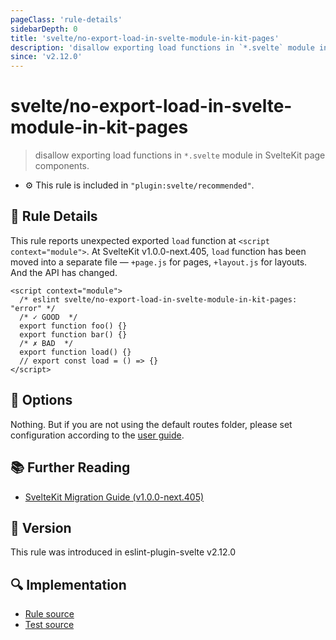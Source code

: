 ```yaml
---
pageClass: 'rule-details'
sidebarDepth: 0
title: 'svelte/no-export-load-in-svelte-module-in-kit-pages'
description: 'disallow exporting load functions in `*.svelte` module in SvelteKit page components.'
since: 'v2.12.0'
---
```


# svelte/no-export-load-in-svelte-module-in-kit-pages

> disallow exporting load functions in `*.svelte` module in SvelteKit page components.

- :gear: This rule is included in `"plugin:svelte/recommended"`.

## :book: Rule Details

This rule reports unexpected exported `load` function at `<script context="module">`.
At SvelteKit v1.0.0-next.405, `load` function has been moved into a separate file — `+page.js` for pages, `+layout.js` for layouts.
And the API has changed.

<!--eslint-skip-->

```svelte
<script context="module">
  /* eslint svelte/no-export-load-in-svelte-module-in-kit-pages: "error" */
  /* ✓ GOOD  */
  export function foo() {}
  export function bar() {}
  /* ✗ BAD  */
  export function load() {}
  // export const load = () => {}
</script>
```

## :wrench: Options

Nothing. But if you are not using the default routes folder, please set configuration according to the [user guide](../user-guide.md).

## :books: Further Reading

- [SvelteKit Migration Guide (v1.0.0-next.405)](https://github.com/sveltejs/kit/discussions/5774#discussioncomment-3292693)

## :rocket: Version

This rule was introduced in eslint-plugin-svelte v2.12.0

## :mag: Implementation

- [Rule source](https://github.com/sveltejs/eslint-plugin-svelte/blob/main/packages/eslint-plugin-svelte/src/rules/no-export-load-in-svelte-module-in-kit-pages.ts)
- [Test source](https://github.com/sveltejs/eslint-plugin-svelte/blob/main/packages/eslint-plugin-svelte/tests/src/rules/no-export-load-in-svelte-module-in-kit-pages.ts)
